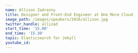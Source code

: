 ```yaml
---
name: Allison Zadrozny
title: Designer and Front-End Engineer at One More Cloud
image_path: /images/speakers/2016/allison.jpg
twitter_handle: allizad
start_time: '15.00'
end_time: '15.30'
topic: Elasticsearch for Jekyll
youtube_id:
---
```

